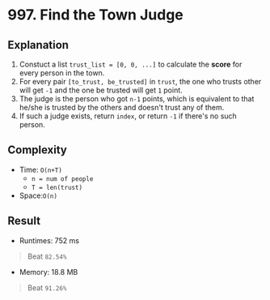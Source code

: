 # 997. Find the Town Judge

## Explanation
1. Constuct a list `trust_list = [0, 0, ...]` to calculate the **score** for every person in the town.
2. For every pair `[to_trust, be_trusted]` in `trust`, the one who trusts other will get `-1` and the one be trusted will get `1` point.
3. The judge is the person who got `n-1` points, which is equivalent to that he/she is trusted by the others and doesn't trust any of them.
4. If such a judge exists, return `index`, or return `-1` if there's no such person.

## Complexity
- Time: `O(n+T)`
  - `n = num of people`
  - `T = len(trust)`
- Space:`O(n)`

## Result
- Runtimes: 752 ms
> Beat `82.54%`
- Memory: 18.8 MB
> Beat `91.26%`
